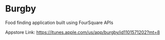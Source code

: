 # Burgby
Food finding application built using FourSquare APIs

Appstore Link:  https://itunes.apple.com/us/app/burgby/id1101571202?mt=8

